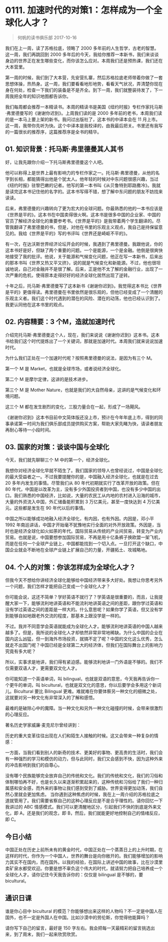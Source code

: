 # 0111. 加速时代的对策1：怎样成为一个全球化人才？
> 何帆的读书俱乐部
2017-10-16

我们在上一周，读了苏格拉底，领略了 2000 多年前的人生哲学，古老的智慧。这一周，我们再跳回到 2000 多年后的今天，我给你推荐一本新书，我们来谈谈身边的世界正在发生哪些变化，而你该怎么应对。本周我们还是预热课，我们还在大本营里。

第一周的时候，我们到了大本营，先安营扎寨，然后苏格拉底老师带着你做了一套思想体操，热热身。这一周，我们要看看地形地势，看看天气状况，弄清楚你现在身在何处，检查一下我们的装备是不是齐全。到下一周，我们就整装待发了，下一周我把全年的知识地图都告诉你。

我们每周都会推荐一本精读书。本周的精读书是美国《纽约时报》专栏作家托马斯·弗里德曼写的《谢谢你迟到》。上周我们读的是 2000 多年前的老书，本周我们读的是一本马上要上架的新书。我问过出版社了，这本书的中译本会在 11 月上市。这一周，我带你先听为快。这个中译本是我校译的，由我最后把关。书里还有我写的一篇很长的推荐序，这篇推荐序是全书的精华。

## 01. 知识背景：托马斯·弗里德曼其人其书

好，让我先跟你介绍一下托马斯弗里德曼这个人吧。

他可以称得上是世界上最有影响力的专栏作家之一。托马斯·弗里德曼，从他的名字到长相，都能猜得出他是个犹太人。他年轻的时候对中东问题很感兴趣，当过《纽约时报》驻黎巴嫩的记者。他写的第一本书叫《从贝鲁特到耶路撒冷》。我就是读完这本书记住他的名字的。这本书写得不错，想了解中东问题的朋友不妨找来读读。

后来，弗里德曼的兴趣转向了更为宏大的全球问题。你最熟悉的他的一本书应该是《世界是平的》。这本书在中国卖得很火啊。这本书是很多中国的企业家、中国的官员了解经济全球化的重要参考书。《世界是平的》是我带着两个学生翻译的。尽管我翻译了弗里德曼的书，但是，对他在书里的乐观主义观点，我自己是持保留意见的。我给《世界是平的》写的书评叫《世界还是崎岖不平的》。

有一次，在达沃斯世界经济论坛开会的时候，我遇到了弗里德曼。我跟他说，你的这本书好是好，但缺了两个重要的问题。一个是能源，一个是金融。他倒是很爽快地接受了我的批评。他说，关于能源和气候变化问题，他正在写一本新书，后来出的那本书叫《世界又热又平又挤》，说的就是气候变化和新能源。不过，他也很坦诚地说，自己对金融并不是很了解。后来，正是他不太了解的金融行业，出现了一次严重的危机，使得原本走得好好的经济全球化居然出现了逆转。

十年之后，托马斯·弗里德曼写了这本新书《谢谢你迟到》。我觉得这本书比《世界是平的》更值得读。弗里德曼在书里依然是很乐观的，但他已经变成了一个清醒的乐观主义者。我们这个时代遇到的潜在的风险、潜在的动荡，他也已经认识到了。我更认同他在这本书里的观点。

## 02. 内容精要：3 个M，造就加速时代

介绍完托马斯·弗里德曼这个人，现在，我们来说说《谢谢你迟到》这本书。这本书给我们这个时代提炼出了一个关键词，那就是加速时代。本周我们就来说说加速时代。

为什么我们正处在一个加速时代呢？按照弗里德曼的说法，是因为有三个 M。

第一个 M 是 Market，也就是全球市场，或者说经济全球化。

第二个 M 是摩尔定律，这讲的是技术进步。

第三个 M 是 Mother Nature，也就是我们的大自然母亲，这讲的是气候变化和环境问题。

这三个 M 都在发生剧烈的变化，三股力量合在一起，形成了一场飓风。

《谢谢你迟到》这本书目前中文简体版还没上市，预计在今年年底上市，得到的同事承诺第一时间为我们俱乐部成员提供购买方案，帮助大家先睹为快，请读者朋友再耐心等待一小段时间。

## 03. 国家的对策：谈谈中国与全球化

今天，我们就先聊聊三个 M 中的第一个，经济全球化。

我想你对经济全球化早就不陌生了。我们国家的领导人也曾经说过，中国是全球化的最大受益者之一。不过我要提醒你的是，中国融入经济全球化，也就是在过去 20 多年内发生的事情。尽管我们从 80 年代初期就实行了改革开放的政策。但在 80 年代，中国是以改革为主，没有多少外国投资者到中国，也没有多少中国的出口。我们熟悉的中国经济，比如说，大量的农民工从内地的农村进入沿海的城市，大量的外资流入中国，外汇储备能积累到 3 万亿美元，甚至一度快达到 4 万亿美元。这些都是发生在 90 年代以后的事情。

中国之所以能够成功地融入经济全球化，有内因，也有外因。内因是，邓小平 1992 年南巡讲话，中国才开始毫不犹豫地实行全面的对外开放政策。外因是，当时也是经济全球化如火如荼的年代。国际贸易从传统的产业间贸易，转变为产业内贸易。也就是说，中国要想参加国际贸易，不再是用十亿条裤子换欧盟一架飞机，而是在任何一个全球产业链上，中国都能找到一个切入点。一旦打开这个缺口，中国企业就会不断地在全球产业链上扩展自己的力量，开疆拓土、攻城略地。

## 04. 个人的对策：你该怎样成为全球化人才？

但我今天不想给你讲经济全球化能够给中国经济带来多大好处。我想让你思考另外一个问题，我们怎样才能把自己变成一个全球化人才？

你可能会说，这还不简单？学好英语不就行了？学英语是很重要的，而且，让我提醒大家一下，能够流利地讲英语和不能流利地讲英语之间的差距，跟你学过英语和没有学过英语之间的差距是一样大的。什么意思呢？如果你学了英语，但又没有学到能够自如地跟老外交流的程度，那基本上跟没学是一样的。

不过。我并不同意学会英语就能成为全球化人才。能够流利地讲英语的中国人越来越多了。但是，我所说的全球化人才却依然非常非常地稀缺。为什么中国的企业在国内这么凶猛，但一到海外市场投资，就搞不定了呢？中国的文化这么优秀，怎么就走不出国门呢？中国已经是全球第二大的经济体，但我们在国际舞台上的影响力究竟有多大呢？

所以，实事求是地讲，我们得有紧迫感。能够流利地讲一门外语是不够的。我们不仅需要双语人才，更需要双文化人才。

你可能知道一个英语单词，叫 bilingual，也就是双语的意思，今天我再告诉你一个更牛的单词，叫 bicultural，也就是双文化的意思，你以后要学会多用这个新词儿。Bicultural 要比 Bilingual 更难。难就难在你要体察另一种文化的细微之处，这就要对另一种文化有非常深入的了解和感悟。

最难的是破除心中的魔障。当一种文化和另外一种文化碰撞的时候，会带来很激烈的心理反应。

著名历史学家威廉·麦克尼尔曾经讲到：

历史的重大变革往往出现在人们和陌生人接触的时候。这又会带来一种复杂的情感：

一方面，当我们看到别人的新奇的技术、更美好的事物、更高贵的生活时，我们会有一种强烈的学习和模仿的动力，但与此同时，我们又会感到不快，因为这种外来的冲击影响到我们的自尊心。

没有哪个民族能够完全放弃自己的传统和文化。我们的传统和文化，我们的习俗和体制哪怕再不好，也是长久以来逐渐积累起来的，这种传统和习俗给了我们一种归属感和安全感，而外来的事物让我们感到受到了威胁。世界变得更加动荡，我们自然心里就会更加焦虑。
当你遇到这种焦虑的时候，我在上一周介绍的苏格拉底之道就管用了。我们需要省察自己的这种心理反应是不是合乎理性的。请你回忆一下我讲过的 ABC 情感模式。我们可以更清醒地区分，引起我们不快的到底是外来文化，即 A，还是我们的观念，即 B，然后，我们就能更好地控制自己的情绪反应，即 C。

## 今日小结

中国正处在历史上前所未有的黄金时代，中国正处在一个蒸蒸日上的上升时期，在这样的时代，你作为一个中国人，世界的舞台是向你敞开的。我们能够增加的影响力其实不在国内，而在国外。以我的经验，在国际上讲述中国的故事，比在沙漠里卖矿泉水都受欢迎。你要是想不辜负这个伟大的时代，就请努力把自己培养成一个全球化人才。请你记住今天我告诉你的：仅仅是 bilingual 是不够的，要 bicultural。

## 通识日课

谁是你心目中 bicultural 的模范？你能够想出来这样的人物吗？不一定是中国人在国外，也不一定是外国人在中国。比如沙漠中的劳伦斯，你觉得他能算吗？

请你写下自己的留言，最好是 150 字左右。我会把每一天最精彩的留言挑选出来，到了周末，我们一起来欣赏欣赏。


